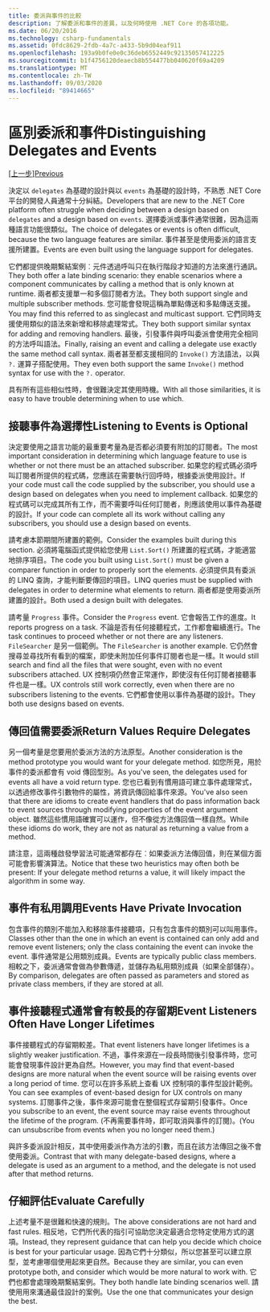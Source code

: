 ```yaml
---
title: 委派與事件的比較
description: 了解委派和事件的差異，以及何時使用 .NET Core 的各項功能。
ms.date: 06/20/2016
ms.technology: csharp-fundamentals
ms.assetid: 0fdc8629-2fdb-4a7c-a433-5b9d04eaf911
ms.openlocfilehash: 193a9b0fe0e0c36deb6552449c92135057412225
ms.sourcegitcommit: b1f4756120deaecb8b554477bb040620f69a4209
ms.translationtype: MT
ms.contentlocale: zh-TW
ms.lasthandoff: 09/03/2020
ms.locfileid: "89414665"
---
```

# <a name="distinguishing-delegates-and-events"></a><span data-ttu-id="09b62-103">區別委派和事件</span><span class="sxs-lookup"><span data-stu-id="09b62-103">Distinguishing Delegates and Events</span></span>

<span data-ttu-id="09b62-104">[[上一步]](modern-events.md)</span><span class="sxs-lookup"><span data-stu-id="09b62-104">[Previous](modern-events.md)</span></span>

<span data-ttu-id="09b62-105">決定以 `delegates` 為基礎的設計與以 `events` 為基礎的設計時，不熟悉 .NET Core 平台的開發人員通常十分糾結。</span><span class="sxs-lookup"><span data-stu-id="09b62-105">Developers that are new to the .NET Core platform often struggle when deciding between a design based on `delegates` and a design based on `events`.</span></span> <span data-ttu-id="09b62-106">選擇委派或事件通常很難，因為這兩種語言功能很類似。</span><span class="sxs-lookup"><span data-stu-id="09b62-106">The choice of delegates or events is often difficult, because the two language features are similar.</span></span> <span data-ttu-id="09b62-107">事件甚至是使用委派的語言支援所建置。</span><span class="sxs-lookup"><span data-stu-id="09b62-107">Events are even built using the language support for delegates.</span></span>

<span data-ttu-id="09b62-108">它們都提供晚期繫結案例︰元件透過呼叫只在執行階段才知道的方法來進行通訊。</span><span class="sxs-lookup"><span data-stu-id="09b62-108">They both offer a late binding scenario: they enable scenarios where a component communicates by calling a method that is only known at runtime.</span></span> <span data-ttu-id="09b62-109">兩者都支援單一和多個訂閱者方法。</span><span class="sxs-lookup"><span data-stu-id="09b62-109">They both support single and multiple subscriber methods.</span></span> <span data-ttu-id="09b62-110">您可能會發現這稱為單點傳送和多點傳送支援。</span><span class="sxs-lookup"><span data-stu-id="09b62-110">You may find this referred to as singlecast and multicast support.</span></span> <span data-ttu-id="09b62-111">它們同時支援使用類似的語法來新增和移除處理常式。</span><span class="sxs-lookup"><span data-stu-id="09b62-111">They both support similar syntax for adding and removing handlers.</span></span> <span data-ttu-id="09b62-112">最後，引發事件與呼叫委派會使用完全相同的方法呼叫語法。</span><span class="sxs-lookup"><span data-stu-id="09b62-112">Finally, raising an event and calling a delegate use exactly the same method call syntax.</span></span> <span data-ttu-id="09b62-113">兩者甚至都支援相同的 `Invoke()` 方法語法，以與 `?.` 運算子搭配使用。</span><span class="sxs-lookup"><span data-stu-id="09b62-113">They even both support the same `Invoke()` method syntax for use with the `?.` operator.</span></span>

<span data-ttu-id="09b62-114">具有所有這些相似性時，會很難決定其使用時機。</span><span class="sxs-lookup"><span data-stu-id="09b62-114">With all those similarities, it is easy to have trouble determining when to use which.</span></span>

## <a name="listening-to-events-is-optional"></a><span data-ttu-id="09b62-115">接聽事件為選擇性</span><span class="sxs-lookup"><span data-stu-id="09b62-115">Listening to Events is Optional</span></span>

<span data-ttu-id="09b62-116">決定要使用之語言功能的最重要考量為是否都必須要有附加的訂閱者。</span><span class="sxs-lookup"><span data-stu-id="09b62-116">The most important consideration in determining which language feature to use is whether or not there must be an attached subscriber.</span></span> <span data-ttu-id="09b62-117">如果您的程式碼必須呼叫訂閱者所提供的程式碼，您應該在需要執行回呼時，根據委派使用設計。</span><span class="sxs-lookup"><span data-stu-id="09b62-117">If your code must call the code supplied by the subscriber, you should use a design based on delegates when you need to implement callback.</span></span> <span data-ttu-id="09b62-118">如果您的程式碼可以完成其所有工作，而不需要呼叫任何訂閱者，則應該使用以事件為基礎的設計。</span><span class="sxs-lookup"><span data-stu-id="09b62-118">If your code can complete all its work without calling any subscribers, you should use a design based on events.</span></span>

<span data-ttu-id="09b62-119">請考慮本節期間所建置的範例。</span><span class="sxs-lookup"><span data-stu-id="09b62-119">Consider the examples built during this section.</span></span> <span data-ttu-id="09b62-120">必須將電腦函式提供給您使用 `List.Sort()` 所建置的程式碼，才能適當地排序項目。</span><span class="sxs-lookup"><span data-stu-id="09b62-120">The code you built using `List.Sort()` must be given a comparer function in order to properly sort the elements.</span></span> <span data-ttu-id="09b62-121">必須提供具有委派的 LINQ 查詢，才能判斷要傳回的項目。</span><span class="sxs-lookup"><span data-stu-id="09b62-121">LINQ queries must be supplied with delegates in order to determine what elements to return.</span></span> <span data-ttu-id="09b62-122">兩者都是使用委派所建置的設計。</span><span class="sxs-lookup"><span data-stu-id="09b62-122">Both used a design built with delegates.</span></span>

<span data-ttu-id="09b62-123">請考量 `Progress` 事件。</span><span class="sxs-lookup"><span data-stu-id="09b62-123">Consider the `Progress` event.</span></span> <span data-ttu-id="09b62-124">它會報告工作的進度。</span><span class="sxs-lookup"><span data-stu-id="09b62-124">It reports progress on a task.</span></span>
<span data-ttu-id="09b62-125">不論是否有任何接聽程式，工作都會繼續進行。</span><span class="sxs-lookup"><span data-stu-id="09b62-125">The task continues to proceed whether or not there are any listeners.</span></span>
<span data-ttu-id="09b62-126">`FileSearcher` 是另一個範例。</span><span class="sxs-lookup"><span data-stu-id="09b62-126">The `FileSearcher` is another example.</span></span> <span data-ttu-id="09b62-127">它仍然會搜尋並尋找所有看到的檔案，即使未附加任何事件訂閱者也是一樣。</span><span class="sxs-lookup"><span data-stu-id="09b62-127">It would still search and find all the files that were sought, even with no event subscribers attached.</span></span>
<span data-ttu-id="09b62-128">UX 控制項仍然會正常運作，即使沒有任何訂閱者接聽事件也是一樣。</span><span class="sxs-lookup"><span data-stu-id="09b62-128">UX controls still work correctly, even when there are no subscribers listening to the events.</span></span> <span data-ttu-id="09b62-129">它們都會使用以事件為基礎的設計。</span><span class="sxs-lookup"><span data-stu-id="09b62-129">They both use designs based on events.</span></span>

## <a name="return-values-require-delegates"></a><span data-ttu-id="09b62-130">傳回值需要委派</span><span class="sxs-lookup"><span data-stu-id="09b62-130">Return Values Require Delegates</span></span>

<span data-ttu-id="09b62-131">另一個考量是您要用於委派方法的方法原型。</span><span class="sxs-lookup"><span data-stu-id="09b62-131">Another consideration is the method prototype you would want for your delegate method.</span></span> <span data-ttu-id="09b62-132">如您所見，用於事件的委派都會有 void 傳回型別。</span><span class="sxs-lookup"><span data-stu-id="09b62-132">As you've seen, the delegates used for events all have a void return type.</span></span> <span data-ttu-id="09b62-133">您也已看到有慣用語可建立事件處理常式，以透過修改事件引數物件的屬性，將資訊傳回給事件來源。</span><span class="sxs-lookup"><span data-stu-id="09b62-133">You've also seen that there are idioms to create event handlers that do pass information back to event sources through modifying properties of the event argument object.</span></span> <span data-ttu-id="09b62-134">雖然這些慣用語確實可以運作，但不像從方法傳回值一樣自然。</span><span class="sxs-lookup"><span data-stu-id="09b62-134">While these idioms do work, they are not as natural as returning a value from a method.</span></span>

<span data-ttu-id="09b62-135">請注意，這兩種啟發學習法可能通常都存在︰如果委派方法傳回值，則在某個方面可能會影響演算法。</span><span class="sxs-lookup"><span data-stu-id="09b62-135">Notice that these two heuristics may often both be present: If your delegate method returns a value, it will likely impact the algorithm in some way.</span></span>

## <a name="events-have-private-invocation"></a><span data-ttu-id="09b62-136">事件有私用調用</span><span class="sxs-lookup"><span data-stu-id="09b62-136">Events Have Private Invocation</span></span>

<span data-ttu-id="09b62-137">包含事件的類別不能加入和移除事件接聽項，只有包含事件的類別可以叫用事件。</span><span class="sxs-lookup"><span data-stu-id="09b62-137">Classes other than the one in which an event is contained can only add and remove event listeners; only the class containing the event can invoke the event.</span></span> <span data-ttu-id="09b62-138">事件通常是公用類別成員。</span><span class="sxs-lookup"><span data-stu-id="09b62-138">Events are typically public class members.</span></span>
<span data-ttu-id="09b62-139">相較之下，委派通常會做為參數傳遞，並儲存為私用類別成員（如果全部儲存）。</span><span class="sxs-lookup"><span data-stu-id="09b62-139">By comparison, delegates are often passed as parameters and stored as private class members, if they are stored at all.</span></span>

## <a name="event-listeners-often-have-longer-lifetimes"></a><span data-ttu-id="09b62-140">事件接聽程式通常會有較長的存留期</span><span class="sxs-lookup"><span data-stu-id="09b62-140">Event Listeners Often Have Longer Lifetimes</span></span>

<span data-ttu-id="09b62-141">事件接聽程式的存留期較差。</span><span class="sxs-lookup"><span data-stu-id="09b62-141">That event listeners have longer lifetimes is a slightly weaker justification.</span></span> <span data-ttu-id="09b62-142">不過，事件來源在一段長時間後引發事件時，您可能會發現事件設計更為自然。</span><span class="sxs-lookup"><span data-stu-id="09b62-142">However, you may find that event-based designs are more natural when the event source will be raising events over a long period of time.</span></span> <span data-ttu-id="09b62-143">您可以在許多系統上查看 UX 控制項的事件型設計範例。</span><span class="sxs-lookup"><span data-stu-id="09b62-143">You can see examples of event-based design for UX controls on many systems.</span></span> <span data-ttu-id="09b62-144">訂閱事件之後，事件來源可能會在整個程式存留期引發事件。</span><span class="sxs-lookup"><span data-stu-id="09b62-144">Once you subscribe to an event, the event source may raise events throughout the lifetime of the program.</span></span>
<span data-ttu-id="09b62-145">(不再需要事件時，即可取消與事件的訂閱)。</span><span class="sxs-lookup"><span data-stu-id="09b62-145">(You can unsubscribe from events when you no longer need them.)</span></span>

<span data-ttu-id="09b62-146">與許多委派設計相反，其中使用委派作為方法的引數，而且在該方法傳回之後不會使用委派。</span><span class="sxs-lookup"><span data-stu-id="09b62-146">Contrast that with many delegate-based designs, where a delegate is used as an argument to a method, and the delegate is not used after that method returns.</span></span>

## <a name="evaluate-carefully"></a><span data-ttu-id="09b62-147">仔細評估</span><span class="sxs-lookup"><span data-stu-id="09b62-147">Evaluate Carefully</span></span>

<span data-ttu-id="09b62-148">上述考量不是很難和快速的規則。</span><span class="sxs-lookup"><span data-stu-id="09b62-148">The above considerations are not hard and fast rules.</span></span> <span data-ttu-id="09b62-149">相反地，它們所代表的指引可協助您決定最適合您特定使用方式的選項。</span><span class="sxs-lookup"><span data-stu-id="09b62-149">Instead, they represent guidance that can help you decide which choice is best for your particular usage.</span></span> <span data-ttu-id="09b62-150">因為它們十分類似，所以您甚至可以建立原型，並考慮哪個使用起來更自然。</span><span class="sxs-lookup"><span data-stu-id="09b62-150">Because they are similar, you can even prototype both, and consider which would be more natural to work with.</span></span> <span data-ttu-id="09b62-151">它們也都會處理晚期繫結案例。</span><span class="sxs-lookup"><span data-stu-id="09b62-151">They both handle late binding scenarios well.</span></span> <span data-ttu-id="09b62-152">請使用用來溝通最佳設計的案例。</span><span class="sxs-lookup"><span data-stu-id="09b62-152">Use the one that communicates your design the best.</span></span>
